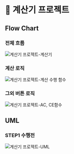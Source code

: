 # 🧮 계산기 프로젝트

## Flow Chart
### 전체 흐름
![계산기 프로젝트-계산기](https://user-images.githubusercontent.com/39452092/123240550-5d3c5380-d51b-11eb-9b89-2c9887fe8911.png)
### 계산 로직
![계산기 프로젝트-계산 수행 함수](https://user-images.githubusercontent.com/39452092/123240541-5c0b2680-d51b-11eb-93fe-e43c404896eb.png)
### 그외 버튼 로직
![계산기 프로젝트-AC, CE함수](https://user-images.githubusercontent.com/39452092/123240535-5a416300-d51b-11eb-867a-4959b74b7d79.png)

## UML
### STEP1 수행전
![계산기 프로젝트-UML](https://user-images.githubusercontent.com/39452092/123241001-bf955400-d51b-11eb-8695-6607a80a56bf.png)
